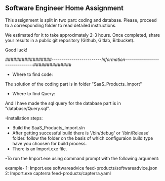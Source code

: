 ## Software Engineer Home Assignment

This assignment is split in two part: coding and database. Please, proceed to a corresponding folder to read detailed instructions. 

We estimated for it to take approximately 2-3 hours. Once completed, share your results in a public git repository (Github, Gitlab, Bitbucket).

Good luck!





*#################-------------------------Information-------------------------------##############*


- Where to find code:

The solution of the coding part is in folder "SaaS_Products_Import"

- Where to find Query:

And I have made the sql query for the database part is in "database/Query.sql".

-Installation steps:

* Build the SaaS_Products_Import.sln
* After getting successful build there is '/bin/debug' or '/bin/Release' folder. follow the folder on the basis of which configuraion      build type have you choosen for build process.
* There is an Import.exe file.

-To run the Import.exe using command prompt with the following argument:

example- 1: Import.exe softwareadvice feed-products/softwareadvice.json
         2: Import.exe capterra feed-products/capterra.yaml


         
         
         
